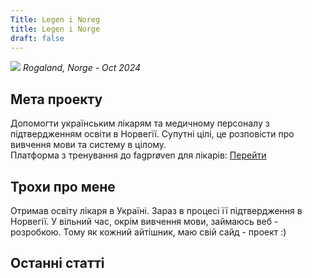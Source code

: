 ```yaml
---
Title: Legen i Noreg
title: Legen i Norge
draft: false
---
```


![](/img/index/photo_2024-11-17_20-19-47.jpg)
*Rogaland, Norge - Oct 2024*

## Мета проекту

Допомогти українським лікарям та медичному персоналу з підтвердженням освіти в Норвегії.
Супутні цілі, це розповісти про вивчення мови та систему в цілому.\
Платформа з тренування до fagprøven для лікарів: [Перейти](https://fagproven.norgelege.com/)

## Трохи про мене

Отримав освіту лікаря в Україні. Зараз в процесі її підтвердження в Норвегії. У вільний час, окрім вивчення мови, займаюсь веб - розробкою. Тому як кожний айтішник, маю свій сайд - проект :)

## Останні статті
